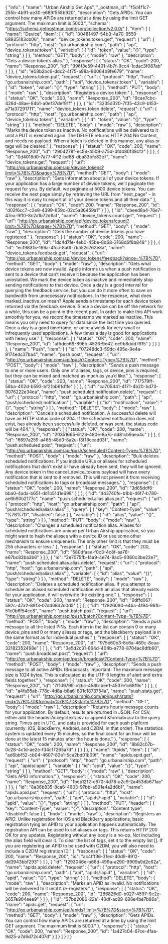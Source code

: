 {
  "info": {
    "name": "Urban Airship Get Aps",
    "_postman_id": "f5d4f1c7-255b-4b91-ae30-e689f558b920",
    "description": "Gets APIDs. You can control how many APIDs are returned at a time by using the limit GET argument. The maximum limit is 5000.",
    "schema": "https://schema.getpostman.com/json/collection/v2.0.0/"
  },
  "item": [
    {
      "name": "Device",
      "item": [
        {
          "id": "00481497-54b3-4a70-9550-68935183cb06",
          "name": "device_tokens.token.get",
          "request": {
            "url": {
              "protocol": "http",
              "host": "go.urbanairship.com",
              "path": [
                "api",
                "device_tokens/:token"
              ],
              "variable": [
                {
                  "id": "token",
                  "value": "{}",
                  "type": "string"
                }
              ]
            },
            "method": "GET",
            "body": {
              "mode": "raw"
            },
            "description": "Gets a device token’s alias."
          },
          "response": [
            {
              "status": "OK",
              "code": 200,
              "name": "Response_200",
              "id": "996f3e59-4401-4b7f-9cc4-1cdac3f087ab"
            }
          ]
        },
        {
          "id": "e08b2bc6-ddc2-4f75-a98a-86064b9fe679",
          "name": "device_tokens.token.put",
          "request": {
            "url": {
              "protocol": "http",
              "host": "go.urbanairship.com",
              "path": [
                "api",
                "device_tokens/:token"
              ],
              "variable": [
                {
                  "id": "token",
                  "value": "{}",
                  "type": "string"
                }
              ]
            },
            "method": "PUT",
            "body": {
              "mode": "raw"
            },
            "description": "Registers a device token."
          },
          "response": [
            {
              "status": "OK",
              "code": 200,
              "name": "Response_200",
              "id": "9cae7cbc-428d-48ae-84b1-a0ef37def91f"
            }
          ]
        },
        {
          "id": "3235d320-7f35-42c9-b153-a71a37291711",
          "name": "device_tokens.token.delete",
          "request": {
            "url": {
              "protocol": "http",
              "host": "go.urbanairship.com",
              "path": [
                "api",
                "device_tokens/:token"
              ],
              "variable": [
                {
                  "id": "token",
                  "value": "{}",
                  "type": "string"
                }
              ]
            },
            "method": "DELETE",
            "body": {
              "mode": "raw"
            },
            "description": "Marks the device token as inactive. No notifications will be delivered to it until a PUT is executed again. The DELETE returns HTTP 204 No Content, and needs no payload. When a token is deleted in this manner, any alias or tags will be cleared."
          },
          "response": [
            {
              "status": "OK",
              "code": 200,
              "name": "Response_200",
              "id": "2904278f-ec56-4509-a75d-4fd480f38cf2"
            }
          ]
        },
        {
          "id": "0d4018d0-7a77-4f12-bd88-dba83bfe82e7",
          "name": "device_tokens.get",
          "request": {
            "url": "http://go.urbanairship.com/api/device_tokens?limit=%7B%7D&page=%7B%7D",
            "method": "GET",
            "body": {
              "mode": "raw"
            },
            "description": "Gets information about all of your device tokens. If your application has a large number of device tokens, we’ll paginate the request for you. By default, we paginate at 5000 device tokens. You can receive the next page simply by retrieving the URL from \"next_page\" - in this way it is easy to export all of your device tokens and all their data."
          },
          "response": [
            {
              "status": "OK",
              "code": 200,
              "name": "Response_200",
              "id": "d02f6cc7-c2e9-4399-859c-02c5a36459a1"
            }
          ]
        },
        {
          "id": "cbeed8a4-76e7-47ea-9ff0-8c2a1b72d6af",
          "name": "device_tokens.count.get",
          "request": {
            "url": "http://go.urbanairship.com/api/device_tokens/count?limit=%7B%7D&page=%7B%7D",
            "method": "GET",
            "body": {
              "mode": "raw"
            },
            "description": "Gets the number of device tokens you have registered."
          },
          "response": [
            {
              "status": "OK",
              "code": 200,
              "name": "Response_200",
              "id": "1dc4d7fe-4eb0-45be-8d68-3168d6f8b848"
            }
          ]
        },
        {
          "id": "ecf98315-166a-4fca-8a0f-7ba52c763e8a",
          "name": "device_tokens.feedback.get",
          "request": {
            "url": "http://go.urbanairship.com/api/device_tokens/feedback?since=%7B%7D",
            "method": "GET",
            "body": {
              "mode": "raw"
            },
            "description": "Gets what device tokens are now invalid. Apple informs us when a push notification is sent to a device that can’t receive it because the application has been uninstalled. We mark the device token as inactive and immediately stop sending notifications to that device. Once a day is a good interval for querying the feedback service, but you can do it more often to save on bandwidth from unnecessary notifications. In the response, what does marked_inactive_on mean? Apple sends a timestamp for each device token returned via the feedback service. Since a device can be off the network for a while, this can be a point in the recent past. In order to make this API work smoothly for you, we record the timestamp we marked as inactive. This means you only need to query for data since the last time you queried. Once a day is a good timeframe, or once a week for very small or infrequently used applications. A few times a day is good for applications with heavy use."
          },
          "response": [
            {
              "status": "OK",
              "code": 200,
              "name": "Response_200",
              "id": "af5dec69-896b-4526-9e42-ee9b8ddd7915"
            }
          ]
        }
      ]
    },
    {
      "name": "Push",
      "item": [
        {
          "id": "07248dc3-59dc-495e-9e4a-9174edc37ba4",
          "name": "push.post",
          "request": {
            "url": "http://go.urbanairship.com/api/push?Content-Type=%7B%7D",
            "method": "POST",
            "body": {
              "mode": "raw"
            },
            "description": "Sends a push message to one or more users. Only one of aliases, tags, or device_pins is required, but they can be mixed and matched as much as you’d like."
          },
          "response": [
            {
              "status": "OK",
              "code": 200,
              "name": "Response_200",
              "id": "717579ff-58ba-402d-b593-bf21bb61d1fe"
            }
          ]
        },
        {
          "id": "ca705441-4171-4b20-bd73-9076222e34ea",
          "name": "push.scheduled.notification.delete",
          "request": {
            "url": {
              "protocol": "http",
              "host": "go.urbanairship.com",
              "path": [
                "api",
                "push/scheduled/:notification"
              ],
              "variable": [
                {
                  "id": "notification",
                  "value": "{}",
                  "type": "string"
                }
              ]
            },
            "method": "DELETE",
            "body": {
              "mode": "raw"
            },
            "description": "Cancels a scheduled notification.  A successful delete will have an HTTP status code of 204. If the scheduled notification does not exist, has already been successfully deleted, or was sent, the status code will be 404."
          },
          "response": [
            {
              "status": "OK",
              "code": 200,
              "name": "Response_200",
              "id": "20351665-6123-480e-8a7c-dd81cb9aea4c"
            }
          ]
        },
        {
          "id": "6697a259-a465-48d0-8a2e-f3f18cead03f",
          "name": "push.scheduled.post",
          "request": {
            "url": "http://go.urbanairship.com/api/push/scheduled?Content-Type=%7B%7D",
            "method": "POST",
            "body": {
              "mode": "raw"
            },
            "description": "Bulk deletes scheduled notifications. If you include URLs or aliases for scheduled notifications that don’t exist or have already been sent, they will be ignored. Any device token in the cancel_device_tokens payload will have every notification that is sent to it removed. This will not prevent it from receiving scheduled notifications to tags or broadcast messages."
          },
          "response": [
            {
              "status": "OK",
              "code": 200,
              "name": "Response_200",
              "id": "3d65ddf6-bba0-4ada-b651-dd1b51d1e698"
            }
          ]
        },
        {
          "id": "443740fe-b1bb-46f7-b780-ae6b90b2177c",
          "name": "push.scheduled.alias.alias.put",
          "request": {
            "url": {
              "protocol": "http",
              "host": "go.urbanairship.com",
              "path": [
                "api",
                "push/scheduled/alias/:alias"
              ],
              "query": [
                {
                  "key": "Content-Type",
                  "value": "%7B%7D",
                  "disabled": false
                }
              ],
              "variable": [
                {
                  "id": "alias",
                  "value": "{}",
                  "type": "string"
                }
              ]
            },
            "method": "PUT",
            "body": {
              "mode": "raw"
            },
            "description": "Changes a scheduled notification alias. Aliases for scheduled notifications are unique per Urban Airship application, so you might want to hash the aliases with a device ID or use some other mechanism to ensure uniqueness. The only other limit is that they must be 255 characters or less."
          },
          "response": [
            {
              "status": "OK",
              "code": 200,
              "name": "Response_200",
              "id": "580dfaae-f0c3-4c8f-aa76-e67bc82ba3b6"
            }
          ]
        },
        {
          "id": "2e7075fb-f4a9-4e74-9ac5-9360c3be22e7",
          "name": "push.scheduled.alias.alias.delete",
          "request": {
            "url": {
              "protocol": "http",
              "host": "go.urbanairship.com",
              "path": [
                "api",
                "push/scheduled/alias/:alias"
              ],
              "variable": [
                {
                  "id": "alias",
                  "value": "{}",
                  "type": "string"
                }
              ]
            },
            "method": "DELETE",
            "body": {
              "mode": "raw"
            },
            "description": "Deletes a scheduled notification alias.  If you attempt to schedule an aliased scheduled notification with an alias that already exists for your application, it will overwrite the existing one."
          },
          "response": [
            {
              "status": "OK",
              "code": 200,
              "name": "Response_200",
              "id": "0dffd067-592c-47a2-88f3-07dd68d2c0d5"
            }
          ]
        },
        {
          "id": "f2826090-e4ba-4194-96fb-51c0b6f54cc8",
          "name": "push.batch.post",
          "request": {
            "url": "http://go.urbanairship.com/api/push/batch?Content-Type=%7B%7D",
            "method": "POST",
            "body": {
              "mode": "raw"
            },
            "description": "Sends a push message to all the listed PINs. Each item in the list can contain 0 or many device_pins and 0 or many aliases or tags, and the blackberry payload is in the same format as for individual pushes."
          },
          "response": [
            {
              "status": "OK",
              "code": 200,
              "name": "Response_200",
              "id": "975e60b3-8c6a-469c-8eaa-32182352498e"
            }
          ]
        },
        {
          "id": "3e5d2c31-864d-404b-a778-8704ac8dfb60",
          "name": "push.broadcast.post",
          "request": {
            "url": "http://go.urbanairship.com/api/push/broadcast?Content-Type=%7B%7D",
            "method": "POST",
            "body": {
              "mode": "raw"
            },
            "description": "Sends a push message to all active APIDs (Broadcast). Important: The maximum message size is 1024 bytes. This is calculated as the UTF-8 lengths of alert and extra fields together."
          },
          "response": [
            {
              "status": "OK",
              "code": 200,
              "name": "Response_200",
              "id": "7f1d9799-c2bc-456b-aee1-4537e1c68f9c"
            }
          ]
        },
        {
          "id": "a4fa55ab-778c-4d8a-b8a6-801c1873754a",
          "name": "push.stats.get",
          "request": {
            "url": "http://go.urbanairship.com/api/push/stats?end=%7B%7D&format=%7B%7D&start=%7B%7D",
            "method": "GET",
            "body": {
              "mode": "raw"
            },
            "description": "Returns hourly message counts for your application. By default, results are returned in JSON. For CSV, either add the header:Accept:text/csv or append &format=csv to the query string. Times are in UTC, and data is provided for each push platform (currently: iOS, BlackBerry, Android, and C2DM, in that order). The statistics system is updated every 15 minutes, so the final count for an hour will be done at the latest 15 minutes after the hour is done."
          },
          "response": [
            {
              "status": "OK",
              "code": 200,
              "name": "Response_200",
              "id": "8b82c07b-0c28-4c1d-ae2e-f34c17265a7d"
            }
          ]
        }
      ]
    },
    {
      "name": "Apids",
      "item": [
        {
          "id": "ad6bbf52-cb04-4607-82e1-5ca2bd01b09f",
          "name": "apids.apid.get",
          "request": {
            "url": {
              "protocol": "http",
              "host": "go.urbanairship.com",
              "path": [
                "api",
                "apids/:apid"
              ],
              "variable": [
                {
                  "id": "apid",
                  "value": "{}",
                  "type": "string"
                }
              ]
            },
            "method": "GET",
            "body": {
              "mode": "raw"
            },
            "description": "Gets APID information."
          },
          "response": [
            {
              "status": "OK",
              "code": 200,
              "name": "Response_200",
              "id": "1beb1212-c670-4d78-a2c9-2a453db671ae"
            }
          ]
        },
        {
          "id": "8a36b835-8ca6-4603-97bb-a501e4a2d6b1",
          "name": "apids.apid.put",
          "request": {
            "url": {
              "protocol": "http",
              "host": "go.urbanairship.com",
              "path": [
                "api",
                "apids/:apid"
              ],
              "variable": [
                {
                  "id": "apid",
                  "value": "{}",
                  "type": "string"
                }
              ]
            },
            "method": "PUT",
            "header": [
              {
                "key": "Content-Type",
                "value": "{}",
                "description": "Content type",
                "disabled": false
              }
            ],
            "body": {
              "mode": "raw"
            },
            "description": "Registers an APID. Unlike registration for iOS and BlackBerry applications, basic registration tying an APID to your application happens automatically. The registration API can be used to set aliases or tags. This returns HTTP 200 OK for any updates. Registering without any body is a no-op. Not including the alias field will clear it. To clear the list of tags, set it to the empty list []. If you are registering an APID to be used with C2DM, you will also need to include a C2DM registration ID."
          },
          "response": [
            {
              "status": "OK",
              "code": 200,
              "name": "Response_200",
              "id": "ac4fff36-31ed-40d9-8912-dd3943bbf293"
            }
          ]
        },
        {
          "id": "f293046e-b66d-499a-a290-9909a9d2c62a",
          "name": "apids.apid.delete",
          "request": {
            "url": {
              "protocol": "http",
              "host": "go.urbanairship.com",
              "path": [
                "api",
                "apids/:apid"
              ],
              "variable": [
                {
                  "id": "apid",
                  "value": "{}",
                  "type": "string"
                }
              ]
            },
            "method": "DELETE",
            "body": {
              "mode": "raw"
            },
            "description": "Marks an APID as invalid. No notifications will be delivered to it until it re-registers."
          },
          "response": [
            {
              "status": "OK",
              "code": 200,
              "name": "Response_200",
              "id": "266826d0-b027-4597-9e2e-3657e904eea9"
            }
          ]
        },
        {
          "id": "37bd2086-22a1-40df-ac89-686e4be7b86a",
          "name": "apids.get",
          "request": {
            "url": "http://go.urbanairship.com/api/apids?limit=%7B%7D&start=%7B%7D",
            "method": "GET",
            "body": {
              "mode": "raw"
            },
            "description": "Gets APIDs. You can control how many APIDs are returned at a time by using the limit GET argument. The maximum limit is 5000."
          },
          "response": [
            {
              "status": "OK",
              "code": 200,
              "name": "Response_200",
              "id": "1a427c04-67ce-4faa-9d25-a7d6d72c407d"
            }
          ]
        }
      ]
    }
  ]
}